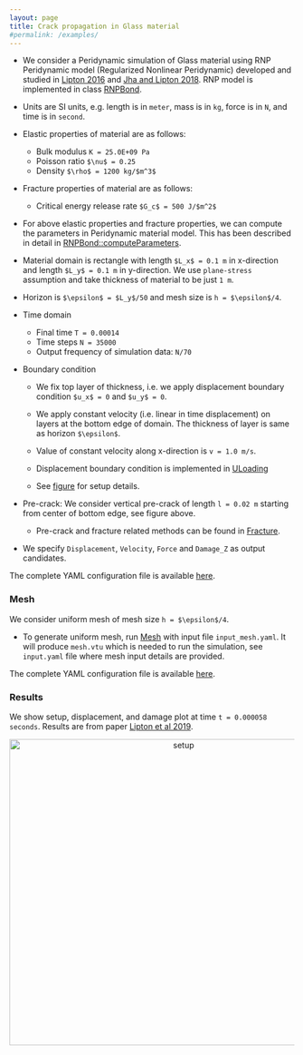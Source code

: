 ```yaml
---
layout: page
title: Crack propagation in Glass material
#permalink: /examples/
---
```

<script type="text/x-mathjax-config">
    MathJax.Hub.Config({
      tex2jax: {
        skipTags: ['script', 'noscript', 'style', 'textarea', 'pre'],
        inlineMath: [['$','$']]
      }
    });
  </script>
  <script src="https://cdn.mathjax.org/mathjax/latest/MathJax.js?config=TeX-AMS-MML_HTMLorMML" type="text/javascript"></script>
  

- We consider a Peridynamic simulation of Glass material using RNP Peridynamic model (Regularized Nonlinear Peridynamic) developed and studied in [Lipton 2016](https://link.springer.com/article/10.1007/s10659-015-9564-z) and [Jha and Lipton 2018](https://doi.org/10.1137/17M1112236). RNP model is implemented in class [RNPBond](../../../src/material/pd/rnpBond.h).

- Units are SI units, e.g. length is in `meter`, mass is in `kg`, force is in `N`, and time is in `second`.

- Elastic properties of material are as follows:

	- Bulk modulus `K = 25.0E+09 Pa`
	- Poisson ratio `$\nu$ = 0.25`
	- Density `$\rho$ = 1200 kg/$m^3$`

- Fracture properties of material are as follows:

	- Critical energy release rate `$G_c$ = 500 J/$m^2$`

- For above elastic properties and fracture properties, we can compute the parameters in Peridynamic material model. This has been described in detail in [RNPBond::computeParameters](../../../src/material/pd/rnpBond.h).

- Material domain is rectangle with length `$L_x$ = 0.1 m` in x-direction and length `$L_y$ = 0.1 m` in y-direction. We use `plane-stress` assumption and take thickness of material to be just `1 m`.

- Horizon is `$\epsilon$ = $L_y$/50` and mesh size is `h = $\epsilon$/4`.

- Time domain

	- Final time `T = 0.00014`
	- Time steps `N = 35000`
	- Output frequency of simulation data: `N/70`

- Boundary condition

	- We fix top layer of thickness, i.e. we apply displacement boundary condition `$u_x$ = 0` and `$u_y$ = 0`.

	- We apply constant velocity (i.e. linear in time displacement) on layers at the bottom edge of domain. The thickness of layer is same as horizon `$\epsilon$`. 

	- Value of constant velocity along x-direction is `v = 1.0 m/s`. 
	
	- Displacement boundary condition is implemented in [ULoading](../../../src/loading/uLoading.h)

	- See <a href="#result">figure</a> for setup details.

- Pre-crack: We consider vertical pre-crack of length `l = 0.02 m` starting from center of bottom edge, see figure above. 

	- Pre-crack and fracture related methods can be found in [Fracture](../../../src/geometry/fracture.h).

- We specify `Displacement`, `Velocity`, `Force` and `Damage_Z` as output candidates. 

The complete YAML configuration file is available [here](https://github.com/nonlocalmodels/NLMech/blob/main/examples/fdModel/crack_propagation/input.yaml).

### Mesh
We consider uniform mesh of mesh size `h = $\epsilon$/4`. 

- To generate uniform mesh, run [Mesh](../../../tools/mesh/mesh.cpp) with input file `input_mesh.yaml`. It will produce `mesh.vtu` which is needed to run the simulation, see `input.yaml` file where mesh input details are provided.

The complete YAML configuration file is available [here](https://github.com/nonlocalmodels/NLMech/blob/main/examples/fdModel/crack_propagation/input_mesh.yaml).


### Results
We show setup, displacement, and damage plot at time `t = 0.000058 seconds`. Results are from paper [Lipton et al 2019](https://doi.org/10.1007/s42102-019-00010-0).

<p id="result" align="center">
	<img src="{{ site.url }}/assets/img/fd_crack_glass_result.png" alt="setup" width="600" height="540" />
</p>
